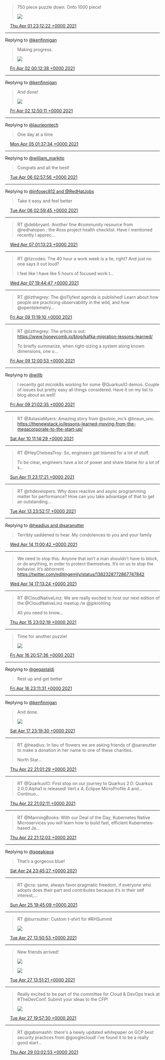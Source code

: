 > 750 piece puzzle down. Onto 1000 piece! 
> 
> ![](/images/twitter/media/1377760783409483794-Ex7KIP9WEAMt5-g.jpg)

<img src="/images/twitter/media/tweet.ico" width="12" /> [Thu Apr 01 23:12:22 +0000 2021](https://twitter.com/kenfinnigan/status/1377760783409483794)

----

Replying to [@kenfinnigan](https://twitter.com/kenfinnigan/status/1377760783409483794)

> Making progress. 
> 
> ![](/images/twitter/media/1377775946070130688-Ex7X6ynXMAQMXOv.jpg)

<img src="/images/twitter/media/tweet.ico" width="12" /> [Fri Apr 02 00:12:38 +0000 2021](https://twitter.com/kenfinnigan/status/1377775946070130688)

----

Replying to [@kenfinnigan](https://twitter.com/kenfinnigan/status/1377775946070130688)

> And done! 
> 
> ![](/images/twitter/media/1377966592882008067-Ex-FT5IXMAIQK_Z.jpg)

<img src="/images/twitter/media/tweet.ico" width="12" /> [Fri Apr 02 12:50:11 +0000 2021](https://twitter.com/kenfinnigan/status/1377966592882008067)

----

Replying to [@laurieontech](https://twitter.com/laurieontech/status/1378882850703958016)

> One day at a time

<img src="/images/twitter/media/tweet.ico" width="12" /> [Mon Apr 05 01:37:34 +0000 2021](https://twitter.com/kenfinnigan/status/1378884486142828545)

----

Replying to [@william_markito](https://twitter.com/william_markito/status/1379220996327104512)

> Congrats and all the best!

<img src="/images/twitter/media/tweet.ico" width="12" /> [Tue Apr 06 02:57:56 +0000 2021](https://twitter.com/kenfinnigan/status/1379267098589941767)

----

Replying to [@infosec812 and @RedHatJobs](https://twitter.com/infosec812/status/1379129536424607747)

> Take it easy and feel better

<img src="/images/twitter/media/tweet.ico" width="12" /> [Tue Apr 06 02:59:45 +0000 2021](https://twitter.com/kenfinnigan/status/1379267557622960129)

----

> RT @debbryant: Another fine #community resource from @redhatopen ; the #oss project health checklist.    Have I mentioned recently I apprec…

<img src="/images/twitter/media/tweet.ico" width="12" /> [Wed Apr 07 01:13:23 +0000 2021](https://twitter.com/kenfinnigan/status/1379603177385910272)

----

> RT @lizcodes: The 40 hour a work week is a lie, right?
> And just no one says it out loud?
> 
> I feel like I have like 5 hours of focused work t…

<img src="/images/twitter/media/tweet.ico" width="12" /> [Wed Apr 07 19:44:47 +0000 2021](https://twitter.com/kenfinnigan/status/1379882870248980481)

----

> RT @lizthegrey: The @o11yfest agenda is published! Learn about how people are practicing observability in the wild, and how @opentelemetry…

<img src="/images/twitter/media/tweet.ico" width="12" /> [Fri Apr 09 11:19:10 +0000 2021](https://twitter.com/kenfinnigan/status/1380480403035803650)

----

> RT @lizthegrey: The article is out: https://www.honeycomb.io/blog/kafka-migration-lessons-learned/
> 
> To briefly summarize, when right-sizing a system along known dimensions, one o…

<img src="/images/twitter/media/tweet.ico" width="12" /> [Fri Apr 09 12:00:53 +0000 2021](https://twitter.com/kenfinnigan/status/1380490901047349257)

----

Replying to [@willb](https://twitter.com/willb/status/1380588399199989767)

> I recently got microk8s working for some @QuarkusIO demos. Couple of issues but pretty easy all things considered. Have it on my list to blog about as well!

<img src="/images/twitter/media/tweet.ico" width="12" /> [Fri Apr 09 21:02:35 +0000 2021](https://twitter.com/kenfinnigan/status/1380627224307589120)

----

> RT @AstasiaMyers: Amazing story from @soloio_inc’s @linsun_unc. https://thenewstack.io/lessons-learned-moving-from-the-megacorporate-to-the-start-up/

<img src="/images/twitter/media/tweet.ico" width="12" /> [Sat Apr 10 11:14:29 +0000 2021](https://twitter.com/kenfinnigan/status/1380841612482379776)

----

> RT @HeyChelseaTroy: So, engineers get blamed for a lot of stuff.
> 
> To be clear, engineers have a lot of power and share blame for a lot of s…

<img src="/images/twitter/media/tweet.ico" width="12" /> [Sun Apr 11 23:17:21 +0000 2021](https://twitter.com/kenfinnigan/status/1381385916183371779)

----

> RT @rhdevelopers: Why does reactive and async programming matter for performance? How can you take advantage of that to get an outstanding…

<img src="/images/twitter/media/tweet.ico" width="12" /> [Tue Apr 13 23:52:17 +0000 2021](https://twitter.com/kenfinnigan/status/1382119480357191682)

----

Replying to [@headius and @saranutter](https://twitter.com/headius/status/1382126958885097472)

> Terribly saddened to hear. My condolences to you and your family

<img src="/images/twitter/media/tweet.ico" width="12" /> [Wed Apr 14 11:00:42 +0000 2021](https://twitter.com/kenfinnigan/status/1382287692411572225)

----

> We need to stop this. Anyone that isn’t a man shouldn’t have to block, or do anything, in order to protect themselves. It’s on us to stop the behavior. It’s abhorrent https://twitter.com/editingemily/status/1382328772867747842

<img src="/images/twitter/media/tweet.ico" width="12" /> [Wed Apr 14 17:13:24 +0000 2021](https://twitter.com/kenfinnigan/status/1382381484938567685)

----

> RT @CloudNativeLinz: We are really excited to host our next edition of the 
> @CloudNativeLinz meetup /w @jpkrohling 
>  
> All you need to know…

<img src="/images/twitter/media/tweet.ico" width="12" /> [Thu Apr 15 23:02:19 +0000 2021](https://twitter.com/kenfinnigan/status/1382831682332540943)

----

> Time for another puzzle! 
> 
> ![](/images/twitter/media/1383162684821098497-EzH7IQ9XAAgNuAx.jpg)

<img src="/images/twitter/media/tweet.ico" width="12" /> [Fri Apr 16 20:57:36 +0000 2021](https://twitter.com/kenfinnigan/status/1383162684821098497)

----

Replying to [@gegastaldi](https://twitter.com/gegastaldi/status/1383160464062971904)

> Rest up and get better

<img src="/images/twitter/media/tweet.ico" width="12" /> [Fri Apr 16 23:11:31 +0000 2021](https://twitter.com/kenfinnigan/status/1383196384803876865)

----

Replying to [@kenfinnigan](https://twitter.com/kenfinnigan/status/1383162684821098497)

> And done. 
> 
> ![](/images/twitter/media/1383560781313183750-EzNlMZOUcAQ0gbX.jpg)

<img src="/images/twitter/media/tweet.ico" width="12" /> [Sat Apr 17 23:19:30 +0000 2021](https://twitter.com/kenfinnigan/status/1383560781313183750)

----

> RT @headius: In lieu of flowers we are asking friends of @saranutter to make a donation in her name to one of these charities.
> 
> North Star…

<img src="/images/twitter/media/tweet.ico" width="12" /> [Thu Apr 22 21:01:29 +0000 2021](https://twitter.com/kenfinnigan/status/1385337987429507072)

----

> RT @QuarkusIO: First stop on our journey to Quarkus 2.0: Quarkus 2.0.0.Alpha1 is released! Vert.x 4, Eclipse MicroProfile 4 and... Continuo…

<img src="/images/twitter/media/tweet.ico" width="12" /> [Thu Apr 22 21:02:11 +0000 2021](https://twitter.com/kenfinnigan/status/1385338164785684482)

----

> RT @ManningBooks: With our Deal of the Day, Kubernetes Native Microservices you will learn how to build fast, efficient Kubernetes-based Ja…

<img src="/images/twitter/media/tweet.ico" width="12" /> [Thu Apr 22 21:12:03 +0000 2021](https://twitter.com/kenfinnigan/status/1385340646018404363)

----

Replying to [@speakjava](https://twitter.com/speakjava/status/1386013629292687362)

> That’s a gorgeous blue!

<img src="/images/twitter/media/tweet.ico" width="12" /> [Sat Apr 24 23:45:27 +0000 2021](https://twitter.com/kenfinnigan/status/1386104029319733259)

----

> RT @cra: same, always favor pragmatic freedom, if everyone who adopts does their part and contributes because it’s in their self interest,…

<img src="/images/twitter/media/tweet.ico" width="12" /> [Sun Apr 25 19:45:09 +0000 2021](https://twitter.com/kenfinnigan/status/1386405942145687555)

----

> RT @burrsutter: Custom t-shirt for #RHSummit 
> 
> ![](/images/twitter/media/1387041562761125890-Ez-1sR2XIAACG7n.jpg)

<img src="/images/twitter/media/tweet.ico" width="12" /> [Tue Apr 27 13:50:53 +0000 2021](https://twitter.com/kenfinnigan/status/1387041562761125890)

----

> New friends arrived! 
> 
> ![](/images/twitter/media/1387041680864555008-Ez_DDXbVgAcMWx1.jpg)
> 
> ![](/images/twitter/media/1387041680864555008-Ez_DDXdVcAAkaBa.jpg)

<img src="/images/twitter/media/tweet.ico" width="12" /> [Tue Apr 27 13:51:21 +0000 2021](https://twitter.com/kenfinnigan/status/1387041680864555008)

----

> Really excited to be part of the committee for Cloud &amp; DevOps track at #TheDevConf. Submit your ideas to the CFP! 
> 
> ![](/images/twitter/media/1387133825872957444-E0AWvzBXMAI3QPv.png)

<img src="/images/twitter/media/tweet.ico" width="12" /> [Tue Apr 27 19:57:30 +0000 2021](https://twitter.com/kenfinnigan/status/1387133825872957444)

----

> RT @gabsmashh: there's a newly updated whitepaper on GCP best security practices from @googlecloud! i've found it to be a really good start…

<img src="/images/twitter/media/tweet.ico" width="12" /> [Thu Apr 29 03:02:53 +0000 2021](https://twitter.com/kenfinnigan/status/1387603264905023488)